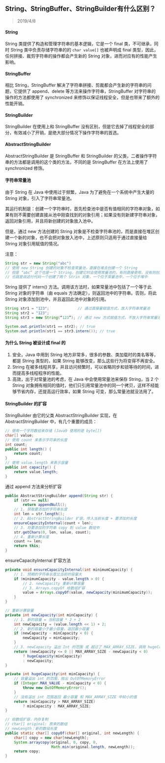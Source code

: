 ## String、StringBuffer、StringBuilder有什么区别？

> 2019/4/8

#### String

String 类提供了构造和管理字符串的基本逻辑，它是一个 final 类，不可继承，同时 String 类中负责存储字符串的的 `char value[]` 也被声明成 final 类型，因此，任何拼接、裁剪字符串的操作都会产生新的 String 对象，进而对应有的性能产生影响。

#### StringBuffer

相比 String，StringBuffer 解决了字符串拼接、剪裁都会产生新的字符串的问题，它提供了 append、delete 等方法来操作字符串，StringBuffer 对字符串的操作的方法都使用了 synchronized 来修饰以保证线程安全，但是也带来了额外的性能开销。

#### StringBuilder

StringBuilder 在使用上和 StringBuffer 没有区别，但是它去掉了线程安全的部分，有效减小了开销，是绝大部分情况下操作字符串的首选。

#### AbstractStringBuilder

AbstractStringBuilder 是 StringBuffer 和 StringBuilder 的父类，二者操作字符串的方法都是调用的这个类的方法，不同的是 StringBuffer 在方法上使用了 synchronized 修饰。

#### 字符串常量池

由于 String 在 Java 中使用过于频繁，Java 为了避免在一个系统中产生大量的 String 对象，引入了字符串常量池。

其运行机制是：创建一个字符串时，首先检查池中是否有值相同的字符串对象，如果有则不需要创建直接从池中刚查找到的对象引用；如果没有则新建字符串对象，返回对象引用，并且将新创建的对象放入池中。

但是，通过 new 方法创建的 String 对象是不检查字符串池的，而是直接在堆区创建一个新的对象，也不会把对象放入池中，上述原则只适用于通过直接量给 String 对象引用赋值的情况。

注意：

```java
String str = new String("abc")
// 使用 new String 创建的对象不检查常量池，直接在堆去创建一个 String
// 但是 “abc” 这个也是一个 String，创建它时会使用常量池的，有则直接使用，没有则创建并加入
// 也就是说这行代码一个创建了两个 Strin 对象，一个位于常量池中，一个位于堆中
```

String 提供了 intern() 方法。调用该方法时，如果常量池中包括了一个等于此 String 对象的字符串（由 equals 方法确定），则返回池中的字符串。否则，将此 String 对象添加到池中，并且返回此池中对象的引用。

```java
String str1 = "123"; 			 // 通过直接量赋值方式，放入字符串常量池
String str2 = "123"; 
String str3 = new String(“123”); // 通过 new 方式赋值方式，不放入字符串常量池

System.out.println(str1 == str2); // true
System.out.println(str1 == str3.intern()); // true
```

#### 为什么 String 被设计成 final 的

1. 安全，Java 中用到 String 地方非常多，很多的参数、类加载时的类名等等，都是 String 类型的，如果 String 能够改变，那么这些行为将变得不再安全。
2. String 在被多线程共享，并且访问频繁时，可以省略同步和锁等待的时间，进而提高多线程程序的性能。
3. 高效，出于对常量池的考虑，在 Java 中会使用常量池来保存 String，当 2 个 String 对象拥有相同的值时，他们只引用常量池中的同一个拷贝，这样不经能够节省内存，还提高运行效率，如果 String 可变，那么常量池就没法用了。

#### StringBuilder 的扩容

StringBuilder 由它的父类 AbstractStringBuilder 实现，在 AbstractStringBuilder 中，有几个重要的成员：

```java
// 使用一个字符数组来存储 (Java9 使用的是 byte[])
char[] value;
// 使用 count 来表示字符串的长度
int count;
public int length() {
    return count;
}
// 使用 value.length 来表示容量
public int capacity() {
    return value.length;
}
```

通过 append 方法来分析扩容

```java
public AbstractStringBuilder append(String str) {
    if (str == null)         
    	return appendNull();
    // 1. 获取要添加的字符串长度
    int len = str.length();
    // 2. AbstractStringBuilder 扩容，传入当前长度 + 要添加的长度
    ensureCapacityInternal(count + len);
    // 3. 将要添加的字符串 copy 到 value 数组中
    str.getChars(0, len, value, count);
    // 4. 重新计算长度
    count += len;
    return this;
}
```

ensureCapacityInternal 扩容方法

```java
private void ensureCapacityInternal(int minimumCapacity) {
    // 1. 预期的字符串长度比当前的容量大
    if (minimumCapacity - value.length > 0) {
        // 2. newCapacity 重新计算容量
        // 3. Arrays.copyOf 给数组扩容
        value = Arrays.copyOf(value, newCapacity(minimumCapacity));
    }
}

// 重新计算容量
private int newCapacity(int minCapacity) {
    // 1. 新的容量 = 当前容量 * 2 + 2
    int newCapacity = (value.length << 1) + 2;
    // 2. 新的容量小于最小容量，返回最小容量
    if (newCapacity - minCapacity < 0) {
        newCapacity = minCapacity;
    }
    // 3. newCapacity 溢出 Int 的范围 或 超过了 MAX_ARRAY_SIZE，调用 hugeCapacity
    return (newCapacity <= 0 || MAX_ARRAY_SIZE - newCapacity < 0)
        ? hugeCapacity(minCapacity)
        : newCapacity;
}

private int hugeCapacity(int minCapacity) {
    // 容量溢出 int 的范围，抛出 OutOfMemoryError
    if (Integer.MAX_VALUE - minCapacity < 0) {
        throw new OutOfMemoryError();
    }
    // 没有溢出 int 范围返回 最小容量 和 MAX_ARRAY_SIZE 中较小的值
    return (minCapacity > MAX_ARRAY_SIZE)
        ? minCapacity : MAX_ARRAY_SIZE;
}

// 给数组扩容，内存复制
// char[] original: 原来的数组
// newLength：新的数组长度
public static char[] copyOf(char[] original, int newLength) {
    char[] copy = new char[newLength];
    System.arraycopy(original, 0, copy, 0,
                     Math.min(original.length, newLength));
    return copy;
}
```


